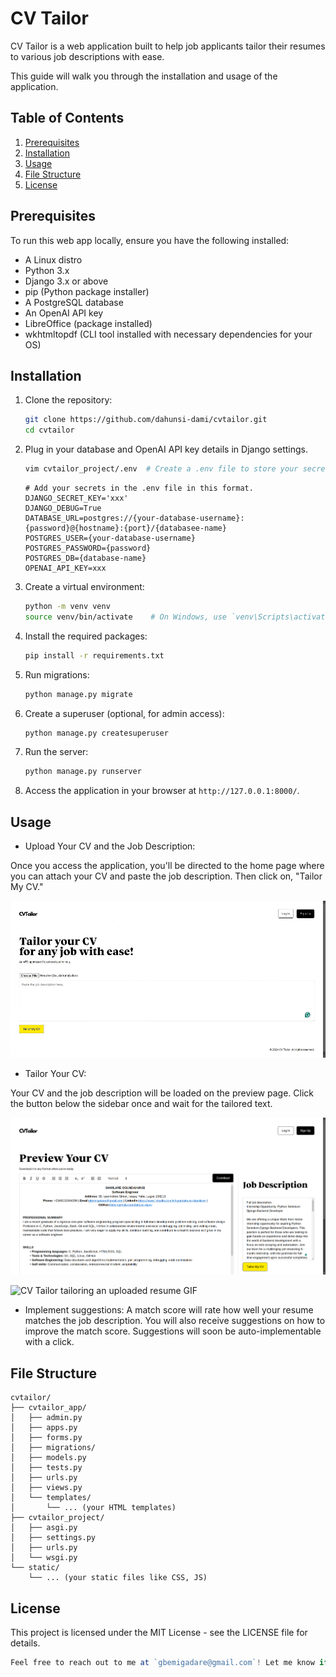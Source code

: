# CV Tailor

CV Tailor is a web application built to help job applicants tailor their resumes to various job descriptions with ease.

This guide will walk you through the installation and usage of the application.

## Table of Contents

1. [Prerequisites](#prerequisites)
2. [Installation](#installation)
3. [Usage](#usage)
4. [File Structure](#file-structure)
5. [License](#license)

## Prerequisites

To run this web app locally, ensure you have the following installed:

- A Linux distro
- Python 3.x
- Django 3.x or above
- pip (Python package installer)
- A PostgreSQL database
- An OpenAI API key
- LibreOffice (package installed)
- wkhtmltopdf (CLI tool installed with necessary dependencies for your OS)

## Installation

1. Clone the repository:

    ```bash
    git clone https://github.com/dahunsi-dami/cvtailor.git
    cd cvtailor
    ```

2. Plug in your database and OpenAI API key details in Django settings.

    ```bash
    vim cvtailor_project/.env  # Create a .env file to store your secrets
    ```
    
    ```
    # Add your secrets in the .env file in this format.
    DJANGO_SECRET_KEY='xxx'
    DJANGO_DEBUG=True
    DATABASE_URL=postgres://{your-database-username}:{password}@{hostname}:{port}/{databasee-name}
    POSTGRES_USER={your-database-username}
    POSTGRES_PASSWORD={password}
    POSTGRES_DB={database-name}
    OPENAI_API_KEY=xxx
    ```

3. Create a virtual environment:

    ```bash
    python -m venv venv
    source venv/bin/activate    # On Windows, use `venv\Scripts\activate`
    ```

4. Install the required packages:

    ```bash
    pip install -r requirements.txt
    ```

5. Run migrations:

    ```bash
    python manage.py migrate
    ```

6. Create a superuser (optional, for admin access):

    ```bash
    python manage.py createsuperuser
    ```

7. Run the server:

    ```bash
    python manage.py runserver
    ```

8. Access the application in your browser at `http://127.0.0.1:8000/`.

## Usage

- Upload Your CV and the Job Description:

Once you access the application, you'll be directed to the home page where you can attach your CV and paste the job description. Then click on, "Tailor My CV."

![CV Tailor Upload functionality GIF demo](demo-upload.gif)

- Tailor Your CV:

Your CV and the job description will be loaded on the preview page. Click the button below the sidebar once and wait for the tailored text.

![CV Tailor Preview page picture](demo-preview.png)

![CV Tailor tailoring an uploaded resume GIF](demo-tailored.gif)

- Implement suggestions: A match score will rate how well your resume matches the job description. You will also receive suggestions on how to improve the match score. Suggestions will soon be auto-implementable with a click.

## File Structure

```plaintext
cvtailor/
├── cvtailor_app/
│   ├── admin.py
│   ├── apps.py
│   ├── forms.py
│   ├── migrations/
│   ├── models.py
│   ├── tests.py
│   ├── urls.py
│   ├── views.py
│   └── templates/
│       └── ... (your HTML templates)
├── cvtailor_project/
│   ├── asgi.py
│   ├── settings.py
│   ├── urls.py
│   └── wsgi.py
└── static/
    └── ... (your static files like CSS, JS)
```

## License

This project is licensed under the MIT License - see the LICENSE file for details.

```typescript
Feel free to reach out to me at `gbemigadare@gmail.com`! Let me know if you need any changes.
```
